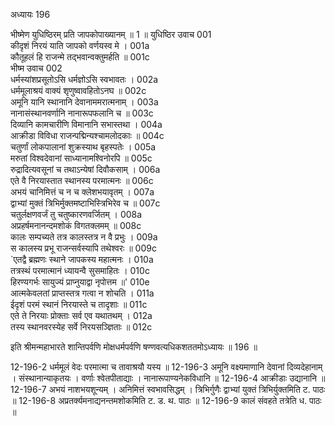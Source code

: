 अध्यायः 196

भीष्मेण युधिष्ठिरम् प्रति जापकोपाख्यानम् ॥ 1 ॥
युधिष्ठिर उवाच 	001  
कीदृशं निरयं याति जापको वर्णयस्व मे ।	001a  
कौतूहलं हि राजन्मे तद्भवान्वक्तुमर्हति ॥	001c  
भीष्म उवाच 	002  
धर्मस्यांशप्रसूतोऽसि धर्मज्ञोऽसि स्वभावतः ।	002a  
धर्ममूलाश्रयं वाक्यं शृणुष्वावहितोऽनघ ॥	002c  
अमूनि यानि स्थानानि देवानाममरात्मनाम् ।	003a  
नानासंस्थानवर्णानि नानारूपफलानि च ॥	003c  
दिव्यानि कामचारीणि विमानानि सभास्तथा ।	004a  
आक्रीडा विविधा राजन्पद्मिन्यश्चामलोदकाः ॥	004c  
चतुर्णां लोकपालानां शुक्रस्याथ बृहस्पतेः ।	005a  
मरुतां विश्वदेवानां साध्यानामश्विनोरपि ॥	005c  
रुद्रादित्यवसूनां च तथाऽन्येषां दिवौकसाम् ।	006a  
एते वै निरयास्तात स्थानस्य परमात्मनः ॥	006c  
अभयं चानिमित्तं च न च क्लेशभयावृतम् ।	007a  
द्वाभ्यां मुक्तं त्रिभिर्मुक्तमष्टाभिस्त्रिभिरेव च ॥	007c  
चतुर्लक्षणवर्जं तु चतुष्कारणवर्जितम् ।	008a  
अप्रहर्षमनानन्दमशोकं विगतक्लमम् ॥	008c  
कालः सम्पच्यते तत्र कालस्तत्र न वै प्रभुः ।	009a  
स कालस्य प्रभू राजन्सर्वस्यापि तथेश्वरः ॥	009c  
`एतद्वै ब्रह्मणः स्थाने जापकस्य महात्मनः ।	010a  
तत्रस्थं परमात्मानं ध्यायन्वै सुसमाहितः ।	010c  
हिरण्यगर्भः सायुज्यं प्राप्नुयाद्वा नृपोत्तम ॥'	010e  
आत्मकेवलतां प्राप्तस्तत्र गत्वा न शोचति ।	011a  
ईदृशं परमं स्थानं निरयास्ते च तादृशाः ॥	011c  
एते ते निरयाः प्रोक्ताः सर्व एव यथातथम् ।	012a  
तस्य स्थानवरस्येह सर्वे निरयसञ्ज्ञिताः ॥ 	012c  

इति श्रीमन्महाभारते शान्तिपर्वणि मोक्षधर्मपर्वणि षण्णवत्यधिकशततमोऽध्यायः ॥ 196 ॥

12-196-2 धर्ममूलं वेदः परमात्मा च तावाश्रयौ यस्य ॥ 12-196-3 अमूनि वक्ष्यमाणानि देवानां दिव्यदेहानाम् । संस्थानान्याकृतयः । वर्णाः श्वेतपीताद्याः । नानारूपाण्यनेकविधानि ॥ 12-196-4 आक्रीडाः उद्यानानि ॥ 12-196-7 अभयं नाशभयशून्यम् । अनिमित्तं स्वभावसिद्धम् । त्रिभिर्गुणैः द्वाभ्यां युक्तं त्रिभिर्युक्तमिति ट. पाठः ॥ 12-196-8 अप्रतर्क्यमनाद्यनन्तमशोकमिति ट. ड. थ. पाठः ॥ 12-196-9 कालं संवहते तत्रेति ध. पाठः ॥
